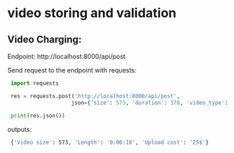 # video storing and validation

## Video Charging:

Endpoint: http://localhost:8000/api/post

Send request to the endpoint with requests:

```python
 import requests

 res = requests.post('http://localhost:8000/api/post',
                    json={'size': 573, 'duration': 378, 'video_type': 'mp4'})

 print(res.json())


```

outputs:

```bash
 {'Video size': 573, 'Length': '0:06:18', 'Upload cost': '25$'}
```
